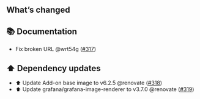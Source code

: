 ## What’s changed

## 📚 Documentation

- Fix broken URL @wrt54g ([#317](https://github.com/hassio-addons/addon-grafana/pull/317))

## ⬆️ Dependency updates

- ⬆️ Update Add-on base image to v6.2.5 @renovate ([#318](https://github.com/hassio-addons/addon-grafana/pull/318))
- ⬆️ Update grafana/grafana-image-renderer to v3.7.0 @renovate ([#319](https://github.com/hassio-addons/addon-grafana/pull/319))
